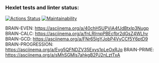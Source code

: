 ### Hexlet tests and linter status:
[![Actions Status](https://github.com/Eset74/python-project-49/workflows/hexlet-check/badge.svg)](https://github.com/Eset74/python-project-49/actions)
[![Maintainability](https://api.codeclimate.com/v1/badges/0534146f73ee7f4a7196/maintainability)](https://codeclimate.com/github/Eset74/python-project-49/maintainability)

BRAIN-EVEN: https://asciinema.org/a/40chH5UPViA4fJdBtxlp3Nugp
BRAIN-CALC: https://asciinema.org/a/fnLRIrnpPBEcfbr2dGsZ4WLhv
BRAIN-GCD: https://asciinema.org/a/FNr65lgYJobP4VyCCf5Y6ptD9
BRAIN-PROGRESSION: https://asciinema.org/a/Evg5QFNDZV35Exys1pLeOxRJq
BRAIN-PRIME: https://asciinema.org/a/sMhSGMls7ahkgB2PJ2nLztTxA
